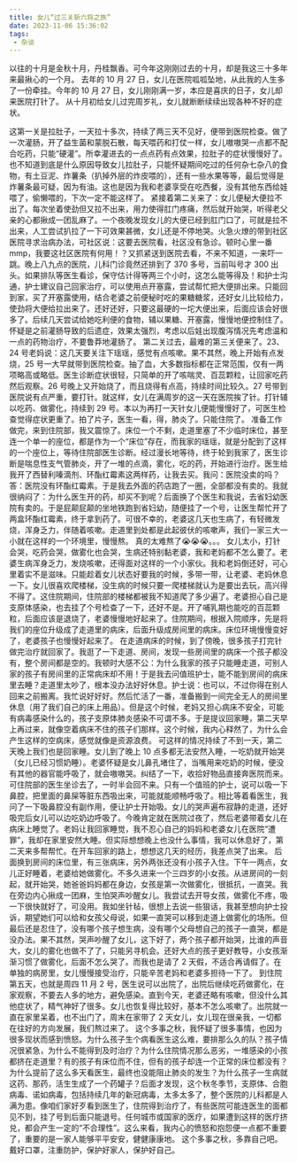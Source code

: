 ```yaml
---
title: 女儿“过三关斩六将之旅”
date: 2023-11-06 15:36:02
tags:
 - 杂谈
---
```

以往的十月是金秋十月，丹桂飘香。可今年这刚刚过去的十月，却是我这三十多年来最揪心的一个月。
去年的 10 月 27 日，女儿在医院呱呱坠地，从此我的人生多了一份牵挂。今年的 10 月 27 日，女儿刚刚满一岁，本应是喜庆的日子，女儿却来医院打针了。
从十月初给女儿过完周岁礼，女儿就断断续续出现各种不好的症状。

<!-- more -->

这第一关是拉肚子，一天拉十多次，持续了两三天不见好，便带到医院检查。做了一次灌肠，开了益生菌和蒙脱石散，每天喂药和打仗一样，女儿嗷嗷哭一点都不配合吃药，只能“硬灌”。所幸灌进去的一点点药有点效果，拉肚子的症状慢慢好了。也不知道到底是什么原因导致女儿拉肚子，只能怀疑期间吃过的任何杂七杂八的食物，有土豆泥、炸薯条（扒掉外层的炸皮喂的），还有一些水果等等，最后觉得是炸薯条最可疑，因为有油。这也是因为我和老婆享受在吃西餐，没有其他东西给娃喂了，偷懒喂的，下次一定不能这样了。
紧接着第二关来了：女儿便秘大便拉不出了。每次坐着使劲但又拉不出来，用力使得肛门疼痛，然后就开始哭，听得老父亲的心都揪成一团乱麻了。一个夜晚发现女儿的大便已经到肛门口了，可就是拉不出来，人工尝试扒拉了一下可效果甚微，女儿还是不停地哭。火急火燎的带到社区医院寻求治病办法，可社区说：这要去医院看，社区没有急诊。顿时心里一番 mmp，我要这社区医院有何用！？又抓紧送到医院去看，不来不知道，一来吓一跳。晚上八九点的医院，儿科门诊竟然还排到了 370 多号，当前叫号才 300 出头。如果排队等医生看诊，保守估计得等两三个小时，这怎么能等得及！和护士沟通，护士建议自己回家治疗，可以使用点开塞露，尝试帮忙把大便排出来。只能回到家，买了开塞露使用，结合老婆之前便秘时吃的果糖糖浆，还好女儿比较给力，使劲将大便给拉出来了。还好还好，只要这最硬的一坨大便出来，后面应该会好很多了。后续几天尝试给她吃利便的食物，辅以果糖、开塞露，慢慢地便控制住了。怀疑是之前灌肠导致的后遗症，效果太强烈，考虑以后娃出现腹泻情况先考虑温和一点的药物治疗，不要鲁莽地灌肠了。
第二关过去，最难的第三关便来了。23、24 号老妈说：这几天要关注下瑶瑶，感觉有点咳嗽。果不其然，晚上开始有点发烧，25 号一大早就带到医院检查。抽了血，大多数指标都在正常范围，仅有一两项略高或略低。医生诊断症状很轻，只简单的开了咳喘灵、百蕊颗粒，让回家吃药然后观察。26 号晚上又开始烧了，而且烧得有点高，持续时间比较久。27 号带到医院说有点严重，要打针。就这样，女儿在满周岁的这一天在医院挨了针。打针辅以吃药、做雾化，持续到 29 号。本以为再打一天针女儿便能慢慢好了，可医生检查觉得症状更重了。拍了片子，医生一看，得，肺炎了。只能住院了。
准备工作做完，来到住院部，我又震惊了。床位一个不剩，走道里塞了不少临时床位，甚至连一个单一的座位，都是作为一个“床位”存在，而我家的瑶瑶，就是分配到了这样的一个座位上，等待住院部医生诊断。经过漫长地等待，终于轮到我家了，医生诊断是喘息性支气管肺炎，开了一堆的点滴，雾化，吃的药，开始进行治疗。医生给我开了西替利嗪滴剂、环酯红霉素这两样药，让我去买。我问：医院没卖的吗？答：医院没有环酯红霉素。于是我去外面的药店跑了一圈，全部都没有卖的。我就很纳闷了：为什么医生开的药，却买不到呢？后面换了个医生和我说，去省妇幼医院有卖的。于是屁颠屁颠的坐地铁跑到省妇幼，随便挂了一个号，让医生帮忙开了两盒环酯红霉素，终于拿到药了。可很不幸的，老婆这几天也生病了，有轻微发烧，浑身乏力，伴随着咳嗽。走道里到处都是此起彼伏的咳嗽声，我们一家三大一小就在这样的一个环境里，慢慢熬。
真的太难熬了😭😭😭。。。
女儿太小，打针会哭，吃药会哭，做雾化也会哭，生病还特别黏老婆，我和老妈都不怎么要了。老婆生病浑身乏力，发烧咳嗽，还得面对这样的一个小家伙。我和老妈倒还好，可心里着实不是滋味。只能趁着女儿状态好要我的时候，多带一带，让老婆、老妈休息一下。女儿很喜欢爬楼梯，没生病的时候只要一爬楼梯就认为是要出去玩，高兴得不得了。这住院期间，住院部的楼梯都被我不知道爬了多少遍了。老婆担心自己是支原体感染，也去挂了个号检查了一下，还好不是。开了哺乳期也能吃的百蕊颗粒，后面应该是退烧了，老婆慢慢地好起来了。住院期间，根据入院顺序，先是将我们的座位升级成了走道里的病床，后面升级成房间里的病床。床位环境慢慢变好了，老婆孩子也慢慢好起来了。
在走道病床的时候，到了傍晚，很多孩子打完针做完治疗就回家了。我逛了一下走道、房间，发现一些房间里的病床一个孩子都没有，整个房间都是空的。我顿时大感不公：为什么我家的孩子只能睡走道，可别人家的孩子有房间里的正常病床却不用！于是我去问值班护士，能不能到房间的病床里去睡？走道里太吵了，根本没办法好好休息。护士说：也可以，不过你得在别人回来之前搬离。我忙说好好好。然后忙活了一番，准备搬到一间完全无人的房间里休息（用了我们自己的床上用品）。但是这个时候，老妈又担心病床不安全，可能有病毒感染什么的，孩子支原体肺炎感染不可谓不多。于是提议回家睡，第二天早上再过来，就像空着病床不住的孩子们那样。这个时候，我内心释然了，为什么会产生这样的空病床，感觉就像是资源浪费。
可这样的情况持续了不到一天，第二天晚上我们也是回家睡。女儿到了晚上 10 点多都无法安然入睡，一吃奶就开始哭（女儿已经习惯奶睡）。老婆怀疑是女儿鼻孔堵住了，当嘴用来吃奶的时候，便没有其他的器官能呼吸了，就会嗷嗷哭。纠结了一下，收拾好物品直接奔医院而来。可住院部的医生坐诊去了，一时半会回不来。只有一个值班的护士，说可以吸一下鼻腔，把里面的鼻屎等脏东西吸出来，可能就能顺畅呼吸了。相比等着看医生，我问了一下吸鼻腔没有副作用，便让护士开始吸。女儿的哭声遍布寂静的走道，还好吸完后女儿可以边吃奶边呼吸了。今晚肯定就在医院过夜了，然后老婆带着女儿在病床上睡觉了。老妈让我回家睡觉，我不忍心自己的妈妈和老婆女儿在医院“遭罪”，我却在家里安然大睡。但实际想想晚上也没什么事情，我可以休息好了，第二天来多帮帮忙。在开车回家的路上，想想这几天的经历，我差点哭了出来。
后面换到房间的床位里，有三张病床，另外两张还没有小孩子入住。下午一两点，女儿正好睡着，老婆给她做雾化。不多久进来一个三四岁的小女孩。从进房间的一刻起，就开始哭，她爸爸妈妈都在身边，女孩是第一次做雾化，很抵抗，一直哭。我在旁边内心揪成一团麻，生怕哭声吵醒女儿。我尝试去开导女孩，做雾化不疼，吸一下很快就好了，可没用。我如坐针毡，很想上去说一些狠话，我甚至想向护士投诉，期望她们可以给和女孩父母说，如果一直哭可以移到走道上做雾化的场所。但最后还是忍住了，没有哪个孩子想生病，没有哪个父母想自己的孩子一直哭，都是没办法。果不其然，哭声吵醒了女儿，这下好了，两个孩子都开始哭，比谁的声音大，女儿的雾化也做不了了，只能另寻机会。还好大点的孩子更好教导，小女孩渐渐习惯了做雾化，后面不怎么哭了。而我也是请了 2 天假，不适合再请假了。在单独的病房里，女儿慢慢接受治疗，只能辛苦老妈和老婆多担待一下了。
到住院第五天，也就是周四 11 月 2 号，医生说可以出院了，出院后继续吃药做雾化，在家观察，不要去人多的地方，避免感染。直到今天，老婆还略有咳嗽，但没什么其他症状了，精气神好了很多。女儿也恢复得比较好，基本不怎么咳嗽了。出院就一直在家里呆着，也不出门了，周末在家带了 2 天女儿，女儿现在很亲我，一切都在往好的方向发展，我们熬过来了。
这个多事之秋，我怀疑了很多事情，也因为很多现状而感到愤怒。为什么孩子生个病看医生这么难，要排那么久的队？孩子情况很紧急，为什么不能得到及时治疗？为什么住院情况那么恶劣，一堆感染的小孩都挤在走道里？有的孩子有床位而不住，但有的孩子却连一个正常的床位都没有？为什么提前了这么多天看医生，最终也没能阻止肺炎的发生？为什么孩子一生病就这药、那药，活生生成了一个药罐子？后面才发现，这个秋冬季节，支原体、合胞病毒、诺如病毒，包括持续几年的新冠病毒，太多太多了，整个医院的儿科都是人满为患。像咱们家好歹看到医生了，住院得到治疗了，有些医院可能连医生的面都见不到，挂了号到后面只能退号。任何城市或国家的医疗，如果遭到这样的医疗挤兑，都会产生一定的“不合理性”。这么来看，我内心的愤怒和抱怨便一点都不重要了，重要的是一家人能够平平安安，健健康康地。
这个多事之秋，多靠自己吧。戴好口罩，注重防护，保护好家人，保护好自己。
